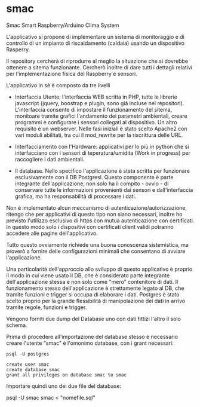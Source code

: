 # smac
Smac Smart Raspberry/Arduino Clima System

L'applicativo si propone di implementare un sistema di monitoraggio e di controllo di un impianto di riscaldamento (caldaia) usando un dispositivo Rasperry.


Il repository cercherà di riprodurre al meglio la situazione che si dovrebbe ottenere a sitema funzionante. Cercherò inoltre di dare tutti i dettagli relativi per l'implementazione fisica del Raspberry e sensori.

L'applicativo in sè è composto da tre livelli

- Interfaccia Utente: l'interfaccia WEB scritta in PHP, tutte le librerie javascript (jquery, boostrap e plugin, sono già incluse nel repositori). L'interfaccia consente di impostare il funzionamento del sitema, monitoare tramite grafici l'andamento dei parametri ambientali, creare programmi e configurare i sensori collegati al dispositivo. Un altro requisito è un webserver. Nelle fasi iniziali è stato scelto Apache2 con vari moduli abilitati, tra cui il mod_rewrite per la riscrittura delle URL.

- Interfacciamento con l'Hardware: applicativi per lo più in python che si interfacciano con i sensori di teperatura/umidita (Work in progress) per raccogliere i dati ambientali.

- Il database. Nello specifico l'applicazione è stata scritta per funzionare esclusivamente con il DB Postgresl. Questo componente è parte integrante dell'applicazione, non solo ha il compito - ovvio - di conservare tutte le informazioni provenienti dai sensori e dall'interfaccia grafica, ma ha responsabilità di processare i dati.

Non è implementato alcun meccanismo di autenticazione/autorizzazione, ritengo che per applicativi di questo tipo non siano necessari, inoltre ho previsto l'utilizzo esclusivo di https con mutua autenticazione con certificati. In questo modo solo i dispositivi con certificati client validi potranno accedere alle pagine dell'applicativo.

Tutto questo ovviamente richiede una buona conoscenza sistemistica, ma proverò a fornire delle configurazioni minimali che consentano di avviare l'applicazione.

Una particolarità dell'approccio allo sviluppo di questo applicativo è proprio il modo in cui viene usato il DB, che è considerato parte integrante dell'applicazione stessa e non solo come "mero" contenitore di dati. Il funzionamento stesso dell'applicazione è strettamente legato al DB, che tramite funzioni e trigger si occupa di elaborare i dati. Postgres è stato scelto proprio per la grande flessibilità di manipolazione dei dati in arrivo tramite regole, funzioni e trigger.

Vengono forniti due dump del Database uno con dati fittizi l'altro il solo schema.

Prima di procedere all'importazione del database stesso è necessario creare l'utente "smac" è l'omonimo database, con i grant necessari:

    psql -U postgres

    create user smac
    create database smac
    grant all privileges on database smac to smac

Importare quindi uno dei due file del database:

psql -U smac smac < "nomefile.sql"




